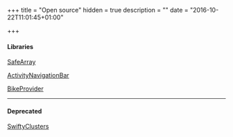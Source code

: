 +++
title = "Open source"
hidden = true
description = ""
date = "2016-10-22T11:01:45+01:00"

+++

#### Libraries

[SafeArray](https://github.com/superpeteblaze/SafeArray)

[ActivityNavigationBar](https://github.com/superpeteblaze/ActivityNavigationBar)

[BikeProvider](https://github.com/superpeteblaze/BikeProvider)

***

#### Deprecated

[SwiftyClusters](https://github.com/superpeteblaze/SwiftyClusters)
